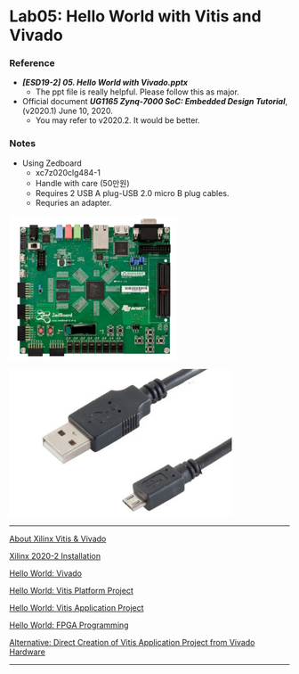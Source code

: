 # Lab05: Hello World with Vitis and Vivado

### Reference

- ***[ESD19-2] 05. Hello World with Vivado.pptx***
    - The ppt file is really helpful. Please follow this as major.
- Official document ***UG1165 Zynq-7000 SoC: Embedded Design Tutorial***, (v2020.1) June 10, 2020.
    - You may refer to v2020.2. It would be better.

### Notes

- Using Zedboard
    - xc7z020clg484-1
    - Handle with care (50만원)
    - Requires 2 USB A plug-USB 2.0 micro B plug cables.
    - Requries an adapter.

![Lab05%20Hello%20World%20with%20Vitis%20and%20Vivado%20d3897032db324f5d9531e5ab0a9af6df/Untitled.png](Lab05%20Hello%20World%20with%20Vitis%20and%20Vivado%20d3897032db324f5d9531e5ab0a9af6df/Untitled.png)

![Lab05%20Hello%20World%20with%20Vitis%20and%20Vivado%20d3897032db324f5d9531e5ab0a9af6df/Untitled%201.png](Lab05%20Hello%20World%20with%20Vitis%20and%20Vivado%20d3897032db324f5d9531e5ab0a9af6df/Untitled%201.png)

---

[About Xilinx Vitis & Vivado](Lab05%20Hello%20World%20with%20Vitis%20and%20Vivado%20d3897032db324f5d9531e5ab0a9af6df/About%20Xilinx%20Vitis%20&%20Vivado%209c717476fe74459a972744223cbfbfe2.md)

[Xilinx 2020-2 Installation](Lab05%20Hello%20World%20with%20Vitis%20and%20Vivado%20d3897032db324f5d9531e5ab0a9af6df/Xilinx%202020-2%20Installation%20fb8017b485024f3b8d5cca20f7daba8b.md)

[Hello World: Vivado ](Lab05%20Hello%20World%20with%20Vitis%20and%20Vivado%20d3897032db324f5d9531e5ab0a9af6df/Hello%20World%20Vivado%20c20603a3721a4c98b040b835a77d0eda.md)

[Hello World: Vitis Platform Project](Lab05%20Hello%20World%20with%20Vitis%20and%20Vivado%20d3897032db324f5d9531e5ab0a9af6df/Hello%20World%20Vitis%20Platform%20Project%206e821637549a4c8594de431972e4c5aa.md)

[Hello World: Vitis Application Project](Lab05%20Hello%20World%20with%20Vitis%20and%20Vivado%20d3897032db324f5d9531e5ab0a9af6df/Hello%20World%20Vitis%20Application%20Project%208ba381eb01434224a2484ee99320ffab.md)

[Hello World: FPGA Programming](Lab05%20Hello%20World%20with%20Vitis%20and%20Vivado%20d3897032db324f5d9531e5ab0a9af6df/Hello%20World%20FPGA%20Programming%20134381bda24048adaea5400037bf2b0d.md)

[Alternative: Direct Creation of Vitis Application Project from Vivado Hardware](Lab05%20Hello%20World%20with%20Vitis%20and%20Vivado%20d3897032db324f5d9531e5ab0a9af6df/Alternative%20Direct%20Creation%20of%20Vitis%20Application%20P%20c3733968f81641d19b17885f5466a621.md)

---
